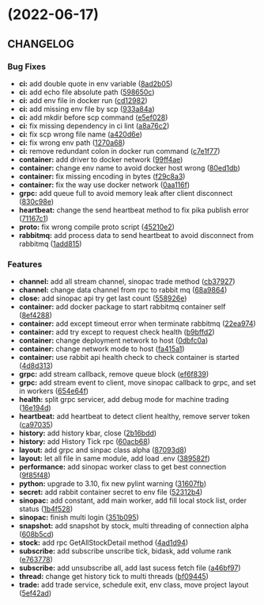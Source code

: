 # (2022-06-17)

## CHANGELOG

### Bug Fixes

* **ci:** add double quote in env variable ([8ad2b05](https://gitlab.tocraw.com/root/toc-sinopac-python/commit/8ad2b05ccbd3f9af47dc22fffc2abd06327f8fed))
* **ci:** add echo file absolute path ([598650c](https://gitlab.tocraw.com/root/toc-sinopac-python/commit/598650caa3aea15062654809f4ff2486e5cd2cad))
* **ci:** add env file in docker run ([cd12982](https://gitlab.tocraw.com/root/toc-sinopac-python/commit/cd129821587074c008d6e81e0e1357978b4bc0dc))
* **ci:** add missing env file by scp ([933a84a](https://gitlab.tocraw.com/root/toc-sinopac-python/commit/933a84a3febee50baf9a65e8144c2ef430798044))
* **ci:** add mkdir before scp command ([e5ef028](https://gitlab.tocraw.com/root/toc-sinopac-python/commit/e5ef0283a012dc460719f9bf6e5cead3b94e2fe9))
* **ci:** fix missing dependency in ci lint ([a8a76c2](https://gitlab.tocraw.com/root/toc-sinopac-python/commit/a8a76c28b0de73637cfb188372dffff78c2862be))
* **ci:** fix scp wrong file name ([a420d6e](https://gitlab.tocraw.com/root/toc-sinopac-python/commit/a420d6e4862f71d47dd04f7bb95a36500a9a485f))
* **ci:** fix wrong env path ([1270a68](https://gitlab.tocraw.com/root/toc-sinopac-python/commit/1270a68f35584c0854289064ef1e6bef89ee269a))
* **ci:** remove redundant colon in docker run command ([c7e1f77](https://gitlab.tocraw.com/root/toc-sinopac-python/commit/c7e1f778271b7d72070e0283dbb7b25c1fe4133e))
* **container:** add driver to docker network ([99ff4ae](https://gitlab.tocraw.com/root/toc-sinopac-python/commit/99ff4aec783f42ac79de7282b112fe39485736b4))
* **container:** change env name to avoid docker host wrong ([80ed1db](https://gitlab.tocraw.com/root/toc-sinopac-python/commit/80ed1db72221ab5af227a8361b6c72db56b02a10))
* **container:** fix missing encoding in bytes ([f29c8a3](https://gitlab.tocraw.com/root/toc-sinopac-python/commit/f29c8a3d8f536fd80bce9c6ab4cdb6c17026f58a))
* **container:** fix the way use docker network ([0aa116f](https://gitlab.tocraw.com/root/toc-sinopac-python/commit/0aa116f6e1aa462f5ac6e158cc1bfe20cb0dc618))
* **grpc:** add queue full to avoid memory leak after client disconnect ([830c98e](https://gitlab.tocraw.com/root/toc-sinopac-python/commit/830c98e06b585969a417b2453163b785b6892aba))
* **heartbeat:** change the send heartbeat method to fix pika publish error ([71167c1](https://gitlab.tocraw.com/root/toc-sinopac-python/commit/71167c131818468509730d97a9371a74edd3536e))
* **proto:** fix wrong compile proto script ([45210e2](https://gitlab.tocraw.com/root/toc-sinopac-python/commit/45210e203c0daa3e8224002939c741d01e24d01c))
* **rabbitmq:** add process data to send heartbeat to avoid disconnect from rabbitmq ([1add815](https://gitlab.tocraw.com/root/toc-sinopac-python/commit/1add815f16c4b680a6bbf9fec2ce2edc755a7d64))

### Features

* **channel:** add all stream channel, sinopac trade method ([cb37927](https://gitlab.tocraw.com/root/toc-sinopac-python/commit/cb379270f30a30667528bc1b2e10f2d233bb9070))
* **channel:** change data channel from rpc to rabbit mq ([68a9864](https://gitlab.tocraw.com/root/toc-sinopac-python/commit/68a98648c5178c1b885f0ed3adec707b101e5d44))
* **close:** add sinopac api try get last count ([558926e](https://gitlab.tocraw.com/root/toc-sinopac-python/commit/558926e329bbc24783527d7c300eb89a149e8086))
* **container:** add docker package to start rabbitmq container self ([8ef4288](https://gitlab.tocraw.com/root/toc-sinopac-python/commit/8ef42888090858305387b99894450f2e880e6071))
* **container:** add except timeout error when terminate rabbitmq ([22ea974](https://gitlab.tocraw.com/root/toc-sinopac-python/commit/22ea9749beabc3e24219eb7b45dd1689740ba879))
* **container:** add try except to request check health ([b9bffd2](https://gitlab.tocraw.com/root/toc-sinopac-python/commit/b9bffd232d0cdac3018b6f85453c1919e1a637c3))
* **container:** change deployment network to host ([0dbfc0a](https://gitlab.tocraw.com/root/toc-sinopac-python/commit/0dbfc0af93e36bef55ada6125586eed05f8d8077))
* **container:** change network mode to host ([fa415a1](https://gitlab.tocraw.com/root/toc-sinopac-python/commit/fa415a11dee2f8345b2bbfd8df1ef3c1181cac0c))
* **container:** use rabbit api health check to check container is started ([4d8d313](https://gitlab.tocraw.com/root/toc-sinopac-python/commit/4d8d3135cb38ac746df9b5ad8b0318fd12511f1f))
* **grpc:** add stream callback, remove queue block ([ef6f839](https://gitlab.tocraw.com/root/toc-sinopac-python/commit/ef6f8391205c16802b153edb6743e268c62dc95b))
* **grpc:** add stream event to client, move sinopac callback to grpc, and set in workers ([654e64f](https://gitlab.tocraw.com/root/toc-sinopac-python/commit/654e64fa8421ebb29522fa7a9355327f5bbb1019))
* **health:** split grpc servicer, add debug mode for machine trading ([16e194d](https://gitlab.tocraw.com/root/toc-sinopac-python/commit/16e194dcb27e6fa490c3a63decedfb0937ac343f))
* **heartbeat:** add heartbeat to detect client healthy, remove server token ([ca97035](https://gitlab.tocraw.com/root/toc-sinopac-python/commit/ca97035089407106bbbaa912d15690739275cf4e))
* **history:** add history kbar, close ([2b16bdd](https://gitlab.tocraw.com/root/toc-sinopac-python/commit/2b16bdd2b43f47702a6d4557946d784ba5a193e7))
* **history:** add History Tick rpc ([60acb68](https://gitlab.tocraw.com/root/toc-sinopac-python/commit/60acb6858f7920446689b483622772b68ec292bc))
* **layout:** add grpc and sinpac class alpha ([87093d8](https://gitlab.tocraw.com/root/toc-sinopac-python/commit/87093d8e2b3be1cdbdd969292775d7e05139a9d5))
* **layout:** let all file in same module, add load .env ([389582f](https://gitlab.tocraw.com/root/toc-sinopac-python/commit/389582fb14974fe44ab53283fadbf3969d3990ad))
* **performance:** add sinopac worker class to get best connection ([9f85f48](https://gitlab.tocraw.com/root/toc-sinopac-python/commit/9f85f488d0d1f1ebf028e7a050a7551e337b9cf7))
* **python:** upgrade to 3.10, fix new pylint warning ([31607fb](https://gitlab.tocraw.com/root/toc-sinopac-python/commit/31607fb0dbe8ef8f895836a655e056fd194f9ebb))
* **secret:** add rabbit container secret to env file ([52312b4](https://gitlab.tocraw.com/root/toc-sinopac-python/commit/52312b48ab001098b9b993daf0d002e66947f089))
* **sinopac:** add constant, add main worker, add fill local stock list, order status ([1b4f528](https://gitlab.tocraw.com/root/toc-sinopac-python/commit/1b4f5287a7325785f6a346aa064a65e4934a06e2))
* **sinopac:** finish multi login ([351b095](https://gitlab.tocraw.com/root/toc-sinopac-python/commit/351b09511ea028d15275326526d613b39c2a8fba))
* **snapshot:** add snapshot by stock, multi threading of connection alpha ([608b5cd](https://gitlab.tocraw.com/root/toc-sinopac-python/commit/608b5cd5d174200ec9d63d6b3ae59f01012d8bc1))
* **stock:** add rpc GetAllStockDetail method ([4ad1d94](https://gitlab.tocraw.com/root/toc-sinopac-python/commit/4ad1d94e31f52e8f0bfbfbe99f94ccd660d59639))
* **subscribe:** add subscribe unscribe tick, bidask, add volume rank ([e763778](https://gitlab.tocraw.com/root/toc-sinopac-python/commit/e76377843d4fba7e10bc57672f506fad9f4fd911))
* **subscribe:** add unsubscribe all, add last sucess fetch file ([a46bf97](https://gitlab.tocraw.com/root/toc-sinopac-python/commit/a46bf97b97affd9fddfc57a5ac0c70d88a933de1))
* **thread:** change get history tick to multi threads ([bf09445](https://gitlab.tocraw.com/root/toc-sinopac-python/commit/bf09445d62c05b5206348cfeb36b4a76967f8ff5))
* **trade:** add trade service, schedule exit, env class, move project layout ([5ef42ad](https://gitlab.tocraw.com/root/toc-sinopac-python/commit/5ef42adfd008c37bd47df9a70da6fea7b93229ff))
